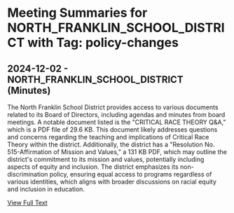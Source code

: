 # Meeting Summaries for NORTH_FRANKLIN_SCHOOL_DISTRICT with Tag: policy-changes

## 2024-12-02 - NORTH_FRANKLIN_SCHOOL_DISTRICT (Minutes)

The North Franklin School District provides access to various documents related to its Board of Directors, including agendas and minutes from board meetings. A notable document listed is the "CRITICAL RACE THEORY Q&A," which is a PDF file of 29.6 KB. This document likely addresses questions and concerns regarding the teaching and implications of Critical Race Theory within the district. Additionally, the district has a "Resolution No. 515-Affirmation of Mission and Values," a 131 KB PDF, which may outline the district's commitment to its mission and values, potentially including aspects of equity and inclusion. The district emphasizes its non-discrimination policy, ensuring equal access to programs regardless of various identities, which aligns with broader discussions on racial equity and inclusion in education.

[View Full Text](https://raw.githubusercontent.com/VoronoiPerspectives/WashingtonStateSchoolBoardExplorer/refs/heads/main/data/countries/usa/states/wa/counties/franklin/school_boards/north_franklin_school_district/2024/processed/2024-12-02-minutes.txt)

